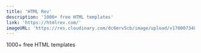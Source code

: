 ```yaml
---
title: 'HTML Rev'
description: '1000+ free HTML templates'
link: 'https://htmlrev.com/'
imageURL: 'https://res.cloudinary.com/dc6mrv5cb/image/upload/v1700073481/personal-resources/html/htmlrev.com__d3orgg.png'
---
```

1000+ free HTML templates